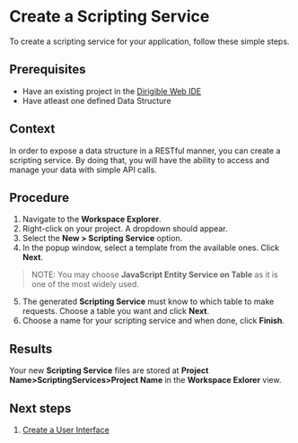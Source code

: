 # Create a Scripting Service
To create a scripting service for your application, follow these simple steps.

## Prerequisites
- Have an existing project in the [Dirigible Web IDE](http://www.dirigible.io/)
- Have atleast one defined Data Structure

## Context
In order to expose a data structure in a RESTful manner, you can create a scripting service. By doing that, you will have the ability to access and manage your data with simple API calls.

## Procedure
1. Navigate to the **Workspace Explorer**.
2. Right-click on your project. A dropdown should appear.
3. Select the **New > Scripting Service** option.
4. In the popup window, select a template from the available ones. Click **Next**.
>NOTE: You may choose **JavaScript Entity Service on Table** as it is one of the most widely used.
5. The generated **Scripting Service** must know to which table to make requests. Choose a table you want and click **Next**.
6. Choose a name for your scripting service and when done, click **Finish**.

## Results
Your new **Scripting Service** files are stored at **Project Name>ScriptingServices>Project Name** in the **Workspace Exlorer** view.

## Next steps
1) [Create a User Interface](user_interface.md)

